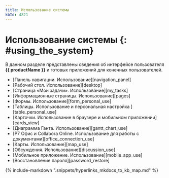 ```yaml
---
title: Использование системы
kbId: 4821
---
```


# Использование системы {: #using_the_system}

В данном разделе представлены сведения об интерфейсе пользователя **{{ productName }}** и готовых приложений для конечных пользователей.

- [Панель навигации. Использование][navigation_panel]
- [Рабочий стол. Использование][desktop]
- [Страница «Мои задачи». Использование][my_tasks]
- [Информационные страницы. Использование][pages]
- [Формы. Использование][form_personal_use]
- [Таблицы. Использование и персональная настройка ][table_personal_use]
- [Карточки. Использование в браузере и мобильном приложении][cards_view]
- [Диаграмма Ганта. Использование][gantt_chart_use]
- [Р7 Офис и Collabora Online. Использование для работы с документами][office_connection_use]
- [Карты. Использование][map_use]
- [Обсуждения. Использование][discussion_use]
- [Мобильное приложение. Использование][mobile_app_use]
- [Восстановление пароля][password_restore]

{% include-markdown ".snippets/hyperlinks_mkdocs_to_kb_map.md" %}
